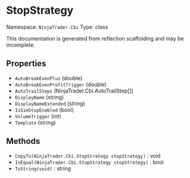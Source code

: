 # StopStrategy

Namespace: `NinjaTrader.Cbi`
Type: class

This documentation is generated from reflection scaffolding and may be incomplete.

## Properties
- `AutoBreakEvenPlus` (double)
- `AutoBreakEvenProfitTrigger` (double)
- `AutoTrailSteps` (NinjaTrader.Cbi.AutoTrailStep[])
- `DisplayName` (string)
- `DisplayNameExtended` (string)
- `IsSimStopEnabled` (bool)
- `VolumeTrigger` (int)
- `Template` (string)

## Methods
- `CopyTo(NinjaTrader.Cbi.StopStrategy stopStrategy)` : void
- `IsEqual(NinjaTrader.Cbi.StopStrategy stopStrategy)` : bool
- `ToString(void)` : string

